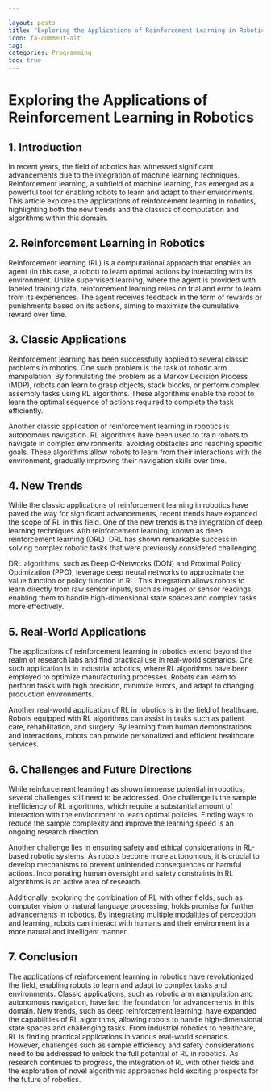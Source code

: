 ```yaml
---

layout: posts
title: "Exploring the Applications of Reinforcement Learning in Robotics"
icon: fa-comment-alt
tag:      
categories: Programming
toc: true
---
```




# Exploring the Applications of Reinforcement Learning in Robotics

## 1. Introduction
In recent years, the field of robotics has witnessed significant advancements due to the integration of machine learning techniques. Reinforcement learning, a subfield of machine learning, has emerged as a powerful tool for enabling robots to learn and adapt to their environments. This article explores the applications of reinforcement learning in robotics, highlighting both the new trends and the classics of computation and algorithms within this domain.

## 2. Reinforcement Learning in Robotics
Reinforcement learning (RL) is a computational approach that enables an agent (in this case, a robot) to learn optimal actions by interacting with its environment. Unlike supervised learning, where the agent is provided with labeled training data, reinforcement learning relies on trial and error to learn from its experiences. The agent receives feedback in the form of rewards or punishments based on its actions, aiming to maximize the cumulative reward over time.

## 3. Classic Applications
Reinforcement learning has been successfully applied to several classic problems in robotics. One such problem is the task of robotic arm manipulation. By formulating the problem as a Markov Decision Process (MDP), robots can learn to grasp objects, stack blocks, or perform complex assembly tasks using RL algorithms. These algorithms enable the robot to learn the optimal sequence of actions required to complete the task efficiently.

Another classic application of reinforcement learning in robotics is autonomous navigation. RL algorithms have been used to train robots to navigate in complex environments, avoiding obstacles and reaching specific goals. These algorithms allow robots to learn from their interactions with the environment, gradually improving their navigation skills over time.

## 4. New Trends
While the classic applications of reinforcement learning in robotics have paved the way for significant advancements, recent trends have expanded the scope of RL in this field. One of the new trends is the integration of deep learning techniques with reinforcement learning, known as deep reinforcement learning (DRL). DRL has shown remarkable success in solving complex robotic tasks that were previously considered challenging.

DRL algorithms, such as Deep Q-Networks (DQN) and Proximal Policy Optimization (PPO), leverage deep neural networks to approximate the value function or policy function in RL. This integration allows robots to learn directly from raw sensor inputs, such as images or sensor readings, enabling them to handle high-dimensional state spaces and complex tasks more effectively.

## 5. Real-World Applications
The applications of reinforcement learning in robotics extend beyond the realm of research labs and find practical use in real-world scenarios. One such application is in industrial robotics, where RL algorithms have been employed to optimize manufacturing processes. Robots can learn to perform tasks with high precision, minimize errors, and adapt to changing production environments.

Another real-world application of RL in robotics is in the field of healthcare. Robots equipped with RL algorithms can assist in tasks such as patient care, rehabilitation, and surgery. By learning from human demonstrations and interactions, robots can provide personalized and efficient healthcare services.

## 6. Challenges and Future Directions
While reinforcement learning has shown immense potential in robotics, several challenges still need to be addressed. One challenge is the sample inefficiency of RL algorithms, which require a substantial amount of interaction with the environment to learn optimal policies. Finding ways to reduce the sample complexity and improve the learning speed is an ongoing research direction.

Another challenge lies in ensuring safety and ethical considerations in RL-based robotic systems. As robots become more autonomous, it is crucial to develop mechanisms to prevent unintended consequences or harmful actions. Incorporating human oversight and safety constraints in RL algorithms is an active area of research.

Additionally, exploring the combination of RL with other fields, such as computer vision or natural language processing, holds promise for further advancements in robotics. By integrating multiple modalities of perception and learning, robots can interact with humans and their environment in a more natural and intelligent manner.

## 7. Conclusion
The applications of reinforcement learning in robotics have revolutionized the field, enabling robots to learn and adapt to complex tasks and environments. Classic applications, such as robotic arm manipulation and autonomous navigation, have laid the foundation for advancements in this domain. New trends, such as deep reinforcement learning, have expanded the capabilities of RL algorithms, allowing robots to handle high-dimensional state spaces and challenging tasks. From industrial robotics to healthcare, RL is finding practical applications in various real-world scenarios. However, challenges such as sample efficiency and safety considerations need to be addressed to unlock the full potential of RL in robotics. As research continues to progress, the integration of RL with other fields and the exploration of novel algorithmic approaches hold exciting prospects for the future of robotics.